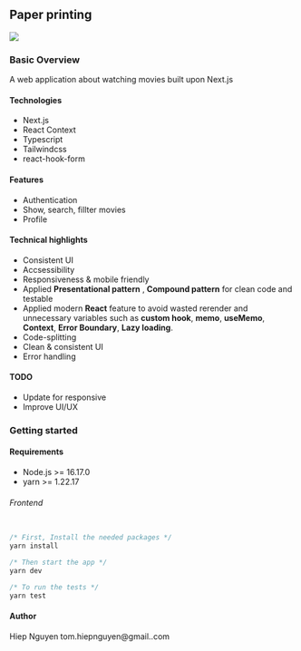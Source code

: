## Paper printing

 <img src="./src/assets/screen-shot.png">

### Basic Overview

A web application about watching movies built upon Next.js

#### Technologies

- Next.js
- React Context
- Typescript
- Tailwindcss
- react-hook-form

#### Features

- Authentication
- Show, search, fillter movies
- Profile

#### Technical highlights

- Consistent UI
- Accsessibility
- Responsiveness & mobile friendly
- Applied **Presentational pattern** , **Compound pattern** for clean code and testable
- Applied modern **React** feature to avoid wasted rerender and unnecessary variables such as **custom hook**, **memo**, **useMemo**, **Context**, **Error Boundary**, **Lazy loading**.
- Code-splitting
- Clean & consistent UI
- Error handling

#### TODO

- Update for responsive
- Improve UI/UX

### Getting started

#### Requirements

- Node.js >= 16.17.0
- yarn >= 1.22.17

###### Frontend

```javascript

/* First, Install the needed packages */
yarn install

/* Then start the app */
yarn dev

/* To run the tests */
yarn test

```

#### Author

Hiep Nguyen
tom.hiepnguyen@gmail..com
